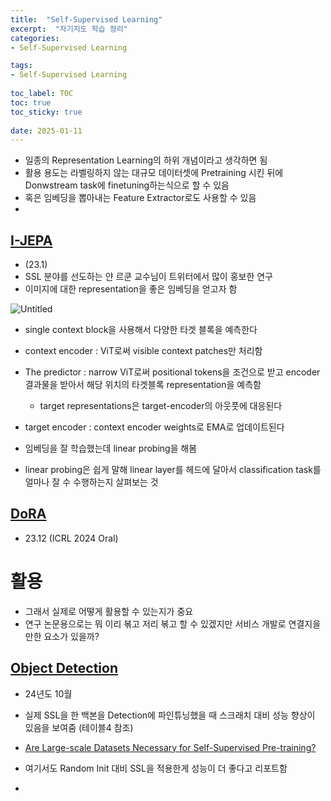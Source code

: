 ```yaml
---
title:  "Self-Supervised Learning"
excerpt:  "자기지도 학습 정리"
categories: 
- Self-Supervised Learning

tags:
- Self-Supervised Learning
 
toc_label: TOC
toc: true
toc_sticky: true
 
date: 2025-01-11
---
```


- 일종의 Representation Learning의 하위 개념이라고 생각하면 됨
- 활용 용도는 라벨링하지 않는 대규모 데이터셋에 Pretraining 시킨 뒤에 Donwstream task에 finetuning하는식으로 할 수 있음
- 혹은 임베딩을 뽑아내는 Feature Extractor로도 사용할 수 있음
- 



## [I-JEPA](https://arxiv.org/abs/2301.08243)
- (23.1)
- SSL 분야를 선도하는 얀 르쿤 교수님이 트위터에서 많이 홍보한 연구
- 이미지에 대한 representation을 좋은 임베딩을 얻고자 함

![Untitled](https://github.com/user-attachments/assets/3d6937b6-0859-489f-9967-2bff31a35215)

- single context block을 사용해서 다양한 타겟 블록을 예측한다
- context encoder : ViT로써 visible context patches만 처리함
- The predictor : narrow ViT로써 positional tokens을 조건으로 받고 encoder 결과물을 받아서 해당 위치의 타겟블록 representation을 예측함
    - target representations은 target-encoder의 아웃풋에 대응된다
- target encoder : context encoder weights로 EMA로 업데이트된다

- 임베딩을 잘 학습했는데 linear probing을 해봄
- linear probing은 쉽게 말해 linear layer를 헤드에 달아서 classification task를 얼마나 잘 수 수행하는지 살펴보는 것



## [DoRA](https://arxiv.org/abs/2310.08584)
- 23.12 (ICRL 2024 Oral)



# 활용
- 그래서 실제로 어떻게 활용할 수 있는지가 중요
- 연구 논문용으로는 뭐 이리 볶고 저리 볶고 할 수 있겠지만 서비스 개발로 연결지을 만한 요소가 있을까?

## [Object Detection](https://arxiv.org/abs/2410.07442)
- 24년도 10월
- 실제 SSL을 한 백본을 Detection에 파인튜닝했을 때 스크래치 대비 성능 향상이 있음을 보여줌 (테이블4 참조)

- [Are Large-scale Datasets Necessary for Self-Supervised Pre-training?](https://arxiv.org/pdf/2112.10740)
- 여기서도 Random Init 대비 SSL을 적용한게 성능이 더 좋다고 리포트함
- 